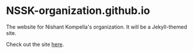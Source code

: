 # NSSK-organization.github.io
The website for Nishant Kompella's organization. It will be a Jekyll-themed site.  

Check out the site [here][the site].

[the site]: https://nssk-organization.github.io
